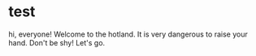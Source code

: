 # test
hi, everyone!
Welcome to the hotland.
It is very dangerous to raise your hand.
Don't be shy! Let's go.
